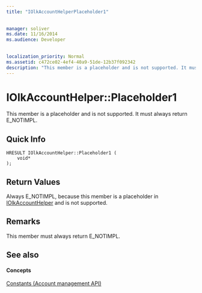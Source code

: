 ```yaml
---
title: "IOlkAccountHelperPlaceholder1"
 
 
manager: soliver
ms.date: 11/16/2014
ms.audience: Developer
 
 
localization_priority: Normal
ms.assetid: c472ce02-4ef4-40a9-51de-12b37f092342
description: "This member is a placeholder and is not supported. It must always return E_NOTIMPL."
---
```


# IOlkAccountHelper::Placeholder1

This member is a placeholder and is not supported. It must always return E_NOTIMPL.
  
## Quick Info

```
HRESULT IOlkAccountHelper::Placeholder1 (  
    void* 
);
```

## Return Values

Always E_NOTIMPL, because this member is a placeholder in [IOlkAccountHelper](iolkaccounthelper.md) and is not supported. 
  
## Remarks

This member must always return E_NOTIMPL.
  
## See also

#### Concepts

[Constants (Account management API)](constants-account-management-api.md)

